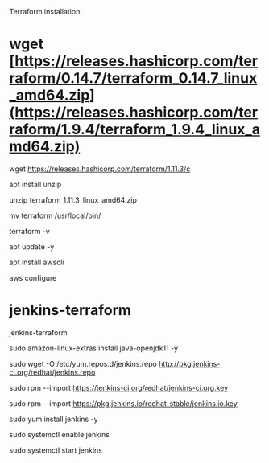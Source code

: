 Terraform installation:

# wget [https://releases.hashicorp.com/terraform/0.14.7/terraform_0.14.7_linux_amd64.zip](https://releases.hashicorp.com/terraform/1.9.4/terraform_1.9.4_linux_amd64.zip)

wget https://releases.hashicorp.com/terraform/1.11.3/c

apt install unzip

unzip terraform_1.11.3_linux_amd64.zip

mv terraform /usr/local/bin/

terraform -v

apt update -y

apt install awscli

aws configure

# jenkins-terraform

jenkins-terraform

sudo amazon-linux-extras install java-openjdk11 -y

sudo wget -O /etc/yum.repos.d/jenkins.repo http://pkg.jenkins-ci.org/redhat/jenkins.repo

sudo rpm --import https://jenkins-ci.org/redhat/jenkins-ci.org.key

sudo rpm --import https://pkg.jenkins.io/redhat-stable/jenkins.io.key 

sudo yum install jenkins -y

sudo systemctl enable jenkins

sudo systemctl start jenkins
